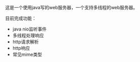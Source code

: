 这是一个使用java写的web服务器，一个支持多线程的web服务器。

目前完成功能：

+ java nio监听事件
+ 多线程处理响应
+ http请求解析
+ http响应
+ 常见mime类型

